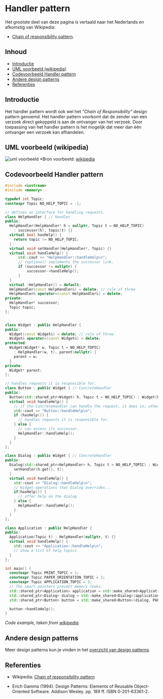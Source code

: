 # Handler pattern <!-- omit in toc -->

Het grootste deel van deze pagina is vertaald naar het Nederlands en afkomstig van Wikipedia:

* [Chain of responsibility pattern](https://en.wikipedia.org/wiki/Chain-of-responsibility_pattern).

## Inhoud <!-- omit in toc -->

- [Introductie](#introductie)
- [UML voorbeeld (wikipedia)](#uml-voorbeeld-wikipedia)
- [Codevoorbeeld Handler pattern](#codevoorbeeld-handler-pattern)
- [Andere design patterns](#andere-design-patterns)
- [Referenties](#referenties)

## Introductie

Het handler pattern wordt ook wel het *"Chain of Responsibility"* design pattern genoemd.
Het handler pattern voorkomt dat de zender van een verzoek direct gekoppeld is aan de ontvanger van het verzoek.
Door toepassing van het handler pattern is het mogelijk dat meer dan één ontvanger een verzoek kan afhandelen.

## UML voorbeeld (wikipedia)

![uml voorbeeld](https://upload.wikimedia.org/wikipedia/commons/6/6a/W3sDesign_Chain_of_Responsibility_Design_Pattern_UML.jpg)
*Bron voorbeeld: [wikipedia](https://upload.wikimedia.org/wikipedia/commons/6/6a/W3sDesign_Chain_of_Responsibility_Design_Pattern_UML.jpg)

## Codevoorbeeld Handler pattern

```cpp
#include <iostream>
#include <memory>

typedef int Topic;
constexpr Topic NO_HELP_TOPIC = -1;

// defines an interface for handling requests.
class HelpHandler { // Handler
public:
  HelpHandler(HelpHandler* h = nullptr, Topic t = NO_HELP_TOPIC)
    : successor(h), topic(t) {}
  virtual bool hasHelp() {
    return topic != NO_HELP_TOPIC;
  }
  virtual void setHandler(HelpHandler*, Topic) {}
  virtual void handleHelp() {
      std::cout << "HelpHandler::handleHelp\n";
      // (optional) implements the successor link.
      if (successor != nullptr) {
          successor->handleHelp();
      }
  }
  virtual ~HelpHandler() = default;
  HelpHandler(const HelpHandler&) = delete; // rule of three
  HelpHandler& operator=(const HelpHandler&) = delete;
private:
  HelpHandler* successor;
  Topic topic;
};


class Widget : public HelpHandler {
public:
  Widget(const Widget&) = delete; // rule of three
  Widget& operator=(const Widget&) = delete;
protected:
  Widget(Widget* w, Topic t = NO_HELP_TOPIC) 
    : HelpHandler(w, t), parent(nullptr) {
    parent = w;
  }
private:
  Widget* parent;
};

// handles requests it is responsible for.
class Button : public Widget { // ConcreteHandler
public:
  Button(std::shared_ptr<Widget> h, Topic t = NO_HELP_TOPIC) : Widget(h.get(), t) {}
  virtual void handleHelp() {
    // if the ConcreteHandler can handle the request, it does so; otherwise it forwards the request to its successor.
    std::cout << "Button::handleHelp\n";
    if (hasHelp()) {
      // handles requests it is responsible for.
    } else {      
      // can access its successor.
      HelpHandler::handleHelp();
    }
  }
};

class Dialog : public Widget { // ConcreteHandler
public:
  Dialog(std::shared_ptr<HelpHandler> h, Topic t = NO_HELP_TOPIC) : Widget(nullptr) {
    setHandler(h.get(), t);
  }
  virtual void handleHelp() {
    std::cout << "Dialog::handleHelp\n";
    // Widget operations that Dialog overrides...
    if(hasHelp()) {
      // offer help on the dialog
    } else {
      HelpHandler::handleHelp();
    }
  }
};

class Application : public HelpHandler {
public:
  Application(Topic t) : HelpHandler(nullptr, t) {}
  virtual void handleHelp() {
    std::cout << "Application::handleHelp\n";
    // show a list of help topics
  }
};

int main() {
  constexpr Topic PRINT_TOPIC = 1;
  constexpr Topic PAPER_ORIENTATION_TOPIC = 2;
  constexpr Topic APPLICATION_TOPIC = 3;
  // The smart pointers prevent memory leaks.
  std::shared_ptr<Application> application = std::make_shared<Application>(APPLICATION_TOPIC);
  std::shared_ptr<Dialog> dialog = std::make_shared<Dialog>(application, PRINT_TOPIC);
  std::shared_ptr<Button> button = std::make_shared<Button>(dialog, PAPER_ORIENTATION_TOPIC);

  button->handleHelp();
}
```

*Code example, taken from [wikipedia](https://en.wikipedia.org/wiki/Chain-of-responsibility_pattern).*

## Andere design patterns

Meer design patterns kun je vinden in het [overzicht van design patterns](README.md).

## Referenties

- Wikipedia: [Chain of responsibility pattern](https://en.wikipedia.org/wiki/Chain-of-responsibility_pattern)
* Erich Gamma (1994). Design Patterns: Elements of Reusable Object-Oriented Software. Addison Wesley. pp. 189 ff. ISBN 0-201-63361-2.
